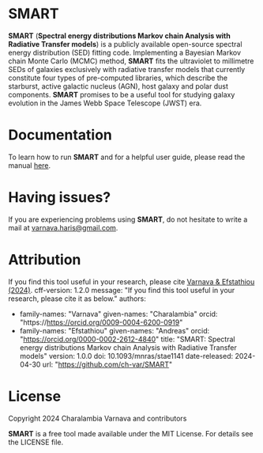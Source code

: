 SMART
=====

**SMART** (**Spectral energy distributions Markov chain Analysis with Radiative Transfer models**) is a publicly available open-source spectral energy distribution (SED) fitting code. Implementing a Bayesian Markov chain Monte Carlo (MCMC) method, **SMART** fits the ultraviolet to millimetre SEDs of galaxies exclusively with radiative transfer models that currently constitute four types of pre-computed libraries, which describe the starburst, active galactic nucleus (AGN), host galaxy and polar dust components. **SMART** promises to be a useful tool for studying galaxy evolution in the James Webb Space Telescope (JWST) era.


Documentation
=============

To learn how to run **SMART** and for a helpful user guide, please read the manual [here](https://github.com/ch-var/SMART/commit/f8f7c03e5e77572f480abdd37f277920fe42b5c0).


Having issues?
=============

If you are experiencing problems using **SMART**, do not hesitate to write a mail at varnava.haris@gmail.com. 


Attribution
=============

If you find this tool useful in your research, please cite [Varnava & Efstathiou (2024)](https://academic.oup.com/mnras/advance-article/doi/10.1093/mnras/stae1141/7660585).
cff-version: 1.2.0
message: "If you find this tool useful in your research, please cite it as below."
authors:
- family-names: "Varnava"
  given-names: "Charalambia"
  orcid: "https://https://orcid.org/0009-0004-6200-0919"
- family-names: "Efstathiou"
  given-names: "Andreas"
  orcid: "https://orcid.org/0000-0002-2612-4840"
title: "SMART: Spectral energy distributions Markov chain Analysis with Radiative Transfer models"
version: 1.0.0
doi: 10.1093/mnras/stae1141
date-released: 2024-04-30
url: "https://github.com/ch-var/SMART"


License
=======

Copyright 2024 Charalambia Varnava and contributors

**SMART** is a free tool made available under the MIT License. For details see the LICENSE file.

